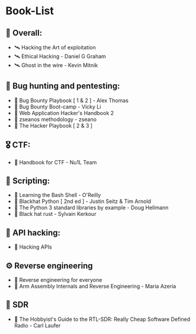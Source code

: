 # Book-List
## 🧭 Overall:
- 🛰️ Hacking the Art of exploitation
- 🛰️ Ethical Hacking - Daniel G Graham
- 🛰️ Ghost in the wire - Kevin Mitnik


## 🐞 Bug hunting and pentesting:
- 🔰 Bug Bounty Playbook [ 1 & 2 ] - Alex Thomas
- 🔰 Bug Bounty Boot-camp - Vicky Li
- 🔰 Web Application Hacker's Handbook 2 
- 🔰 zseanos methodology - zseano
- 🔰 The Hacker Playbook [ 2 & 3 ]


## 🎖️ CTF:
- 🔰 Handbook for CTF - Nu1L Team

## 📜 Scripting:
- 🔰 Learning the Bash Shell - O'Reilly
- 🔰 Blackhat Python [ 2nd ed ] - Justin Seitz & Tim Arnold
- 🔰 The Python 3 standard libraries by example - Doug Hellmann
- 🔰 Black hat rust - Sylvain Kerkour

## 📑 API hacking:
- 🔰 Hacking APIs

## ⚙️ Reverse engineering
- 🔰 Reverse engineering for everyone
- 🔰 Arm Assembly Internals and Reverse Engineering - Maria Azeria

## 📡 SDR
- 🔰 The Hobbyist's Guide to the RTL-SDR: Really Cheap Software Defined Radio - Carl Laufer

